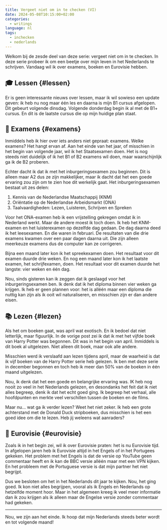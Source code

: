 ```yaml
---
title: Vergeet niet om in te checken (VI)
date: 2024-05-08T10:15:00+02:00
categories:
  - writings
language: nl
tags:
  - inchecken
  - nederlands
---
```


Welkom bij de zesde deel van deze serie: vergeet niet om in te checken. In deze serie probeer ik om een beetje over mijn leven in het Nederlands te schrijven. Vandaag wil ik over examens, boeken en Eurovisie hebben.

<!--more-->

## 🎓 Lessen {#lessen}

Er is geen interessante nieuws over lessen, maar ik wil sowieso een update geven: ik heb nu nog maar één les en daarna is mijn B1 cursus afgelopen. Dit gebeurt volgende dinsdag. Volgende donderdag begin ik al met de B1+ cursus. En dit is de laatste cursus die op mijn huidige plan staat.

## 📝 Examens {#examens}

Inmiddels heb ik hier over iets anders niet gepraat: examens. Welke examens? Het hangt ervan af. Aan het einde van het jaar, of misschien in het begin van volgende jaar, wil ik het Staatsexamen doen. Het is nog steeds niet duidelijk of ik het B1 of B2 examens wil doen, maar waarschijnlijk ga ik de B2 proberen.

Echter dacht ik dat ik met het inburgeringsexamen zou beginnen. Dit is alleen maar A2 dus ze zijn makkelijker, maar ik dacht dat het een goede ervaring zou zijn om te zien hoe dit werkelijk gaat. Het inburgeringsexamen bestaat uit zes delen:

1. Kennis van de Nederlandse Maatschappij (KNM)
2. Oriëntatie op de Nederlandse Arbeidsmarkt (ONA)
3. Taalvaardigheden: Lezen, Luisteren, Schrijven en Spreken

Voor het ONA-examen heb ik een vrijstelling gekregen omdat ik in Nederland werkt. Maar de andere moest ik toch doen. Ik heb het KNM-examen en het luisterexamen op dezelfde dag gedaan. De dag daarna deed ik het leesexamen. En die waren in februari. De resultaten van die drie examens kwamen over een paar dagen daarna uit. Die zijn alleen meerkeuze examens dus de computer kan ze corrigeren. 

Bijna een maand later kon ik het spreekexamen doen. Het resultaat voor dit examen duurde drie weken. En nog een maand later kon ik het laatste examen, het schrijfexamen, doen. Het resultaat voor dit examen duurde het langste: vier weken en één dag.

Nou, sinds gisteren kan ik zeggen dat ik geslaagd voor het inburgeringsexamen ben. Ik denk dat ik het diploma binnen vier weken ga krijgen. Ik heb er geen plannen voor: het is alléén maar een diploma die nuttig kan zijn als ik ooit wil naturaliseren, en misschien zijn er dan andere eisen.

## 📚 Lezen {#lezen}

Als het om boeken gaat, was april wat exotisch. En ik bedoel dat niet letterlijk, maar figuurlijk. In de vorige post zei ik dat ik met het vijfde boek van Harry Potter was begonnen. Dit was in het begin van april. Inmiddels is dit boek al uitgelezen. Niet alleen dit boek, maar ook alle andere.

Misschien werd ik verslaafd aan lezen tijdens april, maar de waarheid is dat ik vijf boeken van de Harry Potter serie heb gelezen. Ik ben met deze serie in december begonnen en toch heb ik meer dan 50% van de boeken in één maand uitgelezen.

Nou, ik denk dat het een goede en belangrijke ervaring was. IK heb nog nooit zo veel in het Nederlands gelezen, en desondanks het feit dat ik niet alles begreep, denk ik dat het echt goed ging. Ik begreep het verhaal, alle hoofdpunten en merkte veel verschillen tussen de boeken en de films.

Maar nu... wat ga ik verder lezen? Weet het niet zeker. Ik heb een grote achterstand met de Donald Duck stripboeken, dus misschien is het een goed idee om die te lezen. Heb jij weleens wat aanraders?

## 🪩 Eurovisie {#eurovisie}

Zoals ik in het begin zei, wil ik over Eurovisie praten: het is nu Eurovisie tijd. In afgelopen jaren heb ik Eurovisie altijd in het Engels of in het Portugees gekeken. Het problem met het Engels is dat de versie op YouTube geen commentaar heeft en ik kan de BBC versie alléén maar met een VPN kijken. En het probleem met de Portuguese versie is dat mijn partner het niet begrijpt.

Dus we besloten om het in het Nederlands dit jaar te kijken. Nou, het ging goed. Ik kon niet alles begrijpen, vooral als ik Engels en Nederlands op hetzelfde moment hoor. Maar in het algemeen kreeg ik veel meer informatie dan ik zou krijgen als ik alleen maar de Engelse versie zonder commentaar had gekeken.

---

Nou, we zijn aan het einde. Ik hoop dat mijn Nederlands steeds beter wordt en tot volgende maand!
